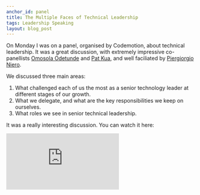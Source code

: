 ```yaml
---
anchor_id: panel
title: The Multiple Faces of Technical Leadership
tags: Leadership Speaking
layout: blog_post
---
```


On Monday I was on a panel, organised by Codemotion, about technical leadership. It was a great discussion, with extremely impressive co-panellists [Omosola Odetunde](https://twitter.com/omosolatweets) and [Pat Kua](https://twitter.com/patkua), and well faciliated by [Piergiorgio Niero](https://twitter.com/pigiuz).

We discussed three main areas:

1. What challenged each of us the most as a senior technology leader at different stages of our growth.
1. What we delegate, and what are the key responsibilities we keep on ourselves.
1. What roles we see in senior technical leadership.

It was a really interesting discussion. You can watch it here:

<div class="embedded">
  <iframe src="https://www.youtube-nocookie.com/embed/gWXYVOjb-tA" frameborder="0" allow="accelerometer; autoplay; encrypted-media; gyroscope; picture-in-picture" allowfullscreen></iframe>
</div>
